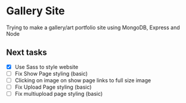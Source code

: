 # Gallery Site
Trying to make a gallery/art portfolio site using MongoDB, Express and Node

## Next tasks
- [x] Use Sass to style website
- [ ] Fix Show Page styling (basic)
- [ ] Clicking on image on show page links to full size image
- [ ] Fix Upload Page styling (basic)
- [ ] Fix multiupload page styling (basic)
